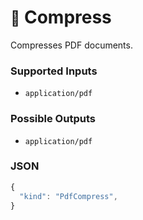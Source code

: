 # <small>:nut_and_bolt:</small> Compress

Compresses PDF documents.

### Supported Inputs

  - `application/pdf`

### Possible Outputs

  - `application/pdf`

### JSON

```js
{
  "kind": "PdfCompress",
}
```
